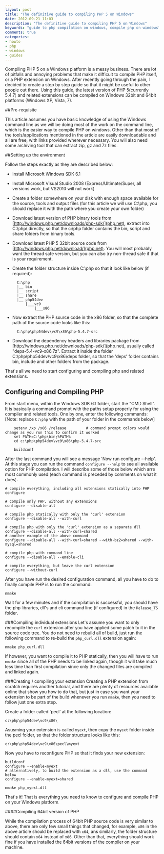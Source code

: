 ```yaml
---
layout: post
title: "The definitive guide to compiling PHP 5 on Windows"
date: 2012-09-21 11:03
description: "The definitive guide to compiling PHP 5 on Windows"
keywords: "guide to php compilation on windows, compile php on windows"
comments: true
categories: 
- howto
- php
- windows
- guides
---
```


Compiling PHP 5 on a Windows platform is a messy business. There are lot of pitfalls and annoying problems that make it difficult to compile PHP itself, or a PHP extension on Windows. After recently going through the pain, I decided to create a step by step guide so that it might be useful to other people out there.
Using this guide, the latest version of PHP 5(currently 5.4.7) and related extensions can be compiled on Windows 32bit and 64bit platforms (Windows XP, Vista, 7).
<!--more-->

##Pre-requisite

This article assumes you have basic knowledge of using the Windows command line as we will be doing most of the work on the command line, which is the easier way to compile PHP on windows. Other than that most of the tools/applications mentioned in the article are easily downloadable and all are free, with links provided wherever necessary. You will also need some archiving tool that can extract zip, gz and 7z files.

##Setting up the environment

Follow the steps exactly as they are described below:

- Install Microsoft Windows SDK 6.1

- Install Microsoft Visual Studio 2008 (Express/Ultimate/Super, all versions work, but VS2010 will not work)

- Create a folder somewhere on your disk with enough space available for the source, tools and output files (for this article we will use C:\php, you should replace it with the path where you create your own folder)

- Download latest version of PHP binary tools from [http://windows.php.net/downloads/php-sdk/](php.net), extract into C:\php\ directly, so that the c:\php folder contains the bin, script and share folders from binary tools.

- Download latest PHP 5 32bit source code from [http://windows.php.net/download/](php.net). You will most probably want the thread safe version, but you can also try non-thread safe if that is your requirement.

- Create the folder structure inside C:\php so that it look like below (if required):

		C:\php
		|__ bin
		|__ script
		|__ share
		|__ php54dev
		    |___vc9
		        |___x86

- Now extract the PHP source code in the x86 folder, so that the complete path of the source code looks like this:

		C:\php\php54dev\vc9\x86\php-5.4.7-src

- Download the dependency headers and libraries package from [http://windows.php.net/downloads/php-sdk/](php.net), usually called "deps-5.4-vc9-x86.7z". Extract it inside the folder C:\php\php54dev\vc9\x86\deps folder, so that the 'deps' folder contains bin, include and other folders from the package.

That's all we need to start configuring and compiling php and related extensions.

## Configuring and Compiling PHP

From start menu, within the Windows SDK 6.1 folder, start the "CMD Shell". It is basically a command prompt with the paths setup properly for using the compiler and related tools. One by one, enter the following commands:
[Note: replace `C:\php` with the path of your folder in the commands below]
		
		
		setenv /xp /x86 /release         # command prompt colors would change as you run this to confirm it worked
		set PATH=C:\php\bin;%PATH%       
		cd c:\php\php54dev\vc9\x86\php-5.4.7-src
		
		buildconf
		
After the last command you will see a message 'Now run configure --help'. At this stage you can run the command `configure --help` to see all available option for PHP compilation. I will describe some of those below which arre most commonly used (each command is preceded by comments on what it does).


	# compile everything, including all extensions statically into PHP
	configure

	# compile only PHP, without any extensions
	configure --disable-all

	# compile php statically with only the 'curl' extension 
	configure --disable-all --with-curl

	# compile php with only the 'curl' extension as a separate dll
	configure --disable-all --with-curl=shared
	# another example of the above command
	configure --disable-all --with-curl=shared --with-bz2=shared --with-mysql=shared

	# compile php with command line
	configure --disable-all --enable-cli

	# compile everything, but leave the curl extension
	configure --without-curl


After you have run the desired configuration command, all you have to do to finally compile PHP is to run the command:

	nmake

Wait for a few minutes and if the compilation is successful, you should have the php libraries, dll's and cli command line (if configured) in the `Release_TS` folder.

###Compiling individual extensions
Let's assume you want to only recompile the `curl` extension after you have applied some patch to it in the source code tree. You do not need to rebuild all of build, just run the following command to re-build the `php_curl.dll` extension again:

	nmake php_curl.dll

If however, you want to compile it to PHP statically, then you will have to run `nmake` since all of the PHP needs to be linked again, though it will take much less time than first compilation since only the changed files are compiled and linked again.


###Creating / compiling your extension
Creating a PHP extension from scratch requires another tutorial, and there are plenty of resources available online that show you how to do that, but just in case you want your extension to be part of the build whenever you run `nmake`, then you need to follow just one extra step.

Create a folder called 'pecl' at the following location:

`c:\php\php54dev\vc9\x86\`

Asusming your extension is called `myext`, then copy the `myext` folder inside the pecl folder, so that the folder structure looks like this:

`c:\php\php54dev\vc9\x86\pecl\myext`

Now you have to reconfigure PHP so that it finds your new extension:

	buildconf
	configure --enable-myext
	# alternatively, to build the extension as a dll, use the command below
	configure --enable-myext=shared

	nmake php_myext.dll

That's it! That is everything you need to know to configure and compile PHP on your Windows platform.

####Compiling 64bit version of PHP

While the compilation process of 64bit PHP source code is very similar to above, there are only few small things that changed, for example, `x86` in the above article should be replaced with `x64`, ans similarly, the folder structure should contain `x64` instead of `x86`. Other than that, everything should work fine if you have installed the 64bit versions of the compiler on your machine.
